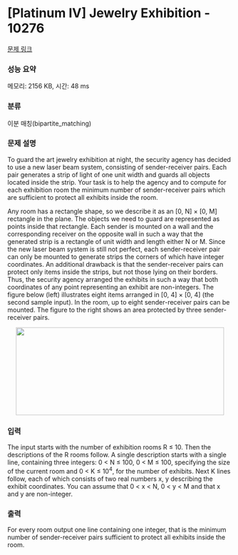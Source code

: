 # [Platinum IV] Jewelry Exhibition - 10276 

[문제 링크](https://www.acmicpc.net/problem/10276) 

### 성능 요약

메모리: 2156 KB, 시간: 48 ms

### 분류

이분 매칭(bipartite_matching)

### 문제 설명

<p>To guard the art jewelry exhibition at night, the security agency has decided to use a new laser beam system, consisting of sender-receiver pairs. Each pair generates a strip of light of one unit width and guards all objects located inside the strip. Your task is to help the agency and to compute for each exhibition room the minimum number of sender-receiver pairs which are sufficient to protect all exhibits inside the room.</p>

<p>Any room has a rectangle shape, so we describe it as an [0, N] × [0, M] rectangle in the plane. The objects we need to guard are represented as points inside that rectangle. Each sender is mounted on a wall and the corresponding receiver on the opposite wall in such a way that the generated strip is a rectangle of unit width and length either N or M. Since the new laser beam system is still not perfect, each sender-receiver pair can only be mounted to generate strips the corners of which have integer coordinates. An additional drawback is that the sender-receiver pairs can protect only items inside the strips, but not those lying on their borders. Thus, the security agency arranged the exhibits in such a way that both coordinates of any point representing an exhibit are non-integers. The figure below (left) illustrates eight items arranged in [0, 4] × [0, 4] (the second sample input). In the room, up to eight sender-receiver pairs can be mounted. The figure to the right shows an area protected by three sender-receiver pairs.</p>

<p style="text-align: center;"><img alt="" src="https://onlinejudgeimages.s3-ap-northeast-1.amazonaws.com/upload/images2/jewel.png" style="height:197px; width:467px"></p>

### 입력 

 <p>The input starts with the number of exhibition rooms R ≤ 10. Then the descriptions of the R rooms follow. A single description starts with a single line, containing three integers: 0 < N ≤ 100, 0 < M ≤ 100, specifying the size of the current room and 0 < K ≤ 10<sup>4</sup>, for the number of exhibits. Next K lines follow, each of which consists of two real numbers x, y describing the exhibit coordinates. You can assume that 0 < x < N, 0 < y < M and that x and y are non-integer.</p>

### 출력 

 <p>For every room output one line containing one integer, that is the minimum number of sender-receiver pairs sufficient to protect all exhibits inside the room.</p>

